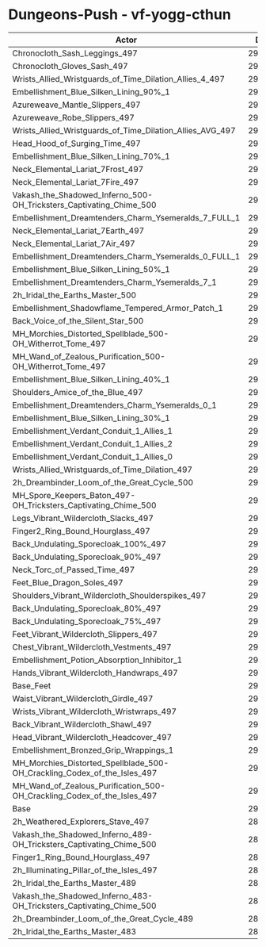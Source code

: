 # Dungeons-Push - vf-yogg-cthun
| Actor | DPS | Increase |
|---|:---:|:---:|
|Chronocloth_Sash_Leggings_497|297131|2.39%|
|Chronocloth_Gloves_Sash_497|296780|2.27%|
|Wrists_Allied_Wristguards_of_Time_Dilation_Allies_4_497|296440|2.15%|
|Embellishment_Blue_Silken_Lining_90%_1|296178|2.06%|
|Azureweave_Mantle_Slippers_497|296013|2.01%|
|Azureweave_Robe_Slippers_497|295761|1.92%|
|Wrists_Allied_Wristguards_of_Time_Dilation_Allies_AVG_497|295433|1.81%|
|Head_Hood_of_Surging_Time_497|295158|1.71%|
|Embellishment_Blue_Silken_Lining_70%_1|294826|1.60%|
|Neck_Elemental_Lariat_7Frost_497|294708|1.56%|
|Neck_Elemental_Lariat_7Fire_497|294693|1.55%|
|Vakash_the_Shadowed_Inferno_500-OH_Tricksters_Captivating_Chime_500|294407|1.45%|
|Embellishment_Dreamtenders_Charm_Ysemeralds_7_FULL_1|294389|1.45%|
|Neck_Elemental_Lariat_7Earth_497|294244|1.40%|
|Neck_Elemental_Lariat_7Air_497|293958|1.30%|
|Embellishment_Dreamtenders_Charm_Ysemeralds_0_FULL_1|293577|1.17%|
|Embellishment_Blue_Silken_Lining_50%_1|293528|1.15%|
|Embellishment_Dreamtenders_Charm_Ysemeralds_7_1|293504|1.14%|
|2h_Iridal_the_Earths_Master_500|293480|1.13%|
|Embellishment_Shadowflame_Tempered_Armor_Patch_1|293304|1.07%|
|Back_Voice_of_the_Silent_Star_500|293095|1.00%|
|MH_Morchies_Distorted_Spellblade_500-OH_Witherrot_Tome_497|293069|0.99%|
|MH_Wand_of_Zealous_Purification_500-OH_Witherrot_Tome_497|293065|0.99%|
|Embellishment_Blue_Silken_Lining_40%_1|292861|0.92%|
|Shoulders_Amice_of_the_Blue_497|292838|0.91%|
|Embellishment_Dreamtenders_Charm_Ysemeralds_0_1|292524|0.80%|
|Embellishment_Blue_Silken_Lining_30%_1|292211|0.70%|
|Embellishment_Verdant_Conduit_1_Allies_1|292145|0.67%|
|Embellishment_Verdant_Conduit_1_Allies_2|292114|0.66%|
|Embellishment_Verdant_Conduit_1_Allies_0|292110|0.66%|
|Wrists_Allied_Wristguards_of_Time_Dilation_497|292069|0.65%|
|2h_Dreambinder_Loom_of_the_Great_Cycle_500|291729|0.53%|
|MH_Spore_Keepers_Baton_497-OH_Tricksters_Captivating_Chime_500|291595|0.48%|
|Legs_Vibrant_Wildercloth_Slacks_497|291331|0.39%|
|Finger2_Ring_Bound_Hourglass_497|291233|0.36%|
|Back_Undulating_Sporecloak_100%_497|291208|0.35%|
|Back_Undulating_Sporecloak_90%_497|291175|0.34%|
|Neck_Torc_of_Passed_Time_497|291152|0.33%|
|Feet_Blue_Dragon_Soles_497|291112|0.32%|
|Shoulders_Vibrant_Wildercloth_Shoulderspikes_497|291056|0.30%|
|Back_Undulating_Sporecloak_80%_497|291025|0.29%|
|Back_Undulating_Sporecloak_75%_497|291019|0.29%|
|Feet_Vibrant_Wildercloth_Slippers_497|290993|0.28%|
|Chest_Vibrant_Wildercloth_Vestments_497|290715|0.18%|
|Embellishment_Potion_Absorption_Inhibitor_1|290619|0.15%|
|Hands_Vibrant_Wildercloth_Handwraps_497|290576|0.13%|
|Base_Feet|290552|0.13%|
|Waist_Vibrant_Wildercloth_Girdle_497|290512|0.11%|
|Wrists_Vibrant_Wildercloth_Wristwraps_497|290473|0.10%|
|Back_Vibrant_Wildercloth_Shawl_497|290370|0.06%|
|Head_Vibrant_Wildercloth_Headcover_497|290316|0.04%|
|Embellishment_Bronzed_Grip_Wrappings_1|290285|0.03%|
|MH_Morchies_Distorted_Spellblade_500-OH_Crackling_Codex_of_the_Isles_497|290209|0.01%|
|MH_Wand_of_Zealous_Purification_500-OH_Crackling_Codex_of_the_Isles_497|290195|0.00%|
|Base|290188|0.00%|
|2h_Weathered_Explorers_Stave_497|289845|-0.12%|
|Vakash_the_Shadowed_Inferno_489-OH_Tricksters_Captivating_Chime_500|289617|-0.20%|
|Finger1_Ring_Bound_Hourglass_497|289594|-0.20%|
|2h_Illuminating_Pillar_of_the_Isles_497|289037|-0.40%|
|2h_Iridal_the_Earths_Master_489|287435|-0.95%|
|Vakash_the_Shadowed_Inferno_483-OH_Tricksters_Captivating_Chime_500|287226|-1.02%|
|2h_Dreambinder_Loom_of_the_Great_Cycle_489|285699|-1.55%|
|2h_Iridal_the_Earths_Master_483|283947|-2.15%|
